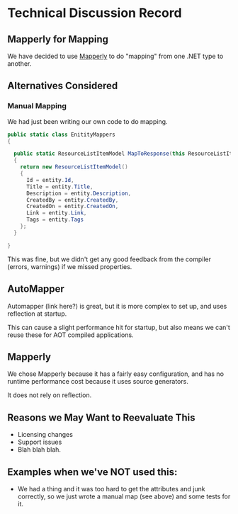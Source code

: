 # Technical Discussion Record

## Mapperly for Mapping

We have decided to use [Mapperly](https://mapperly.riok.app/) to do "mapping" from one .NET type to another.

## Alternatives Considered

### Manual Mapping
We had just been writing our own code to do mapping.

```csharp
public static class EnitityMappers
{

  public static ResourceListItemModel MapToResponse(this ResourceListItemEntity entity)
  {
    return new ResourceListItemModel()
    {
      Id = entity.Id,
      Title = entity.Title,
      Description = entity.Description,
      CreatedBy = entity.CreatedBy,
      CreatedOn = entity.CreatedOn,
      Link = entity.Link,
      Tags = entity.Tags
    };
  }

}
```

This was fine, but we didn't get any good feedback from the compiler (errors, warnings) if we missed properties.

## AutoMapper

Automapper (link here?) is great, but it is more complex to set up, and uses reflection at startup.

This can cause a slight performance hit for startup, but also means we can't reuse these for AOT compiled applications.

## Mapperly

We chose Mapperly because it has a fairly easy configuration, and has no runtime performance cost because it uses source generators.

It does not rely on reflection.

## Reasons we May Want to Reevaluate This

- Licensing changes
- Support issues
- Blah blah blah.


## Examples when we've NOT used this:

- We had a thing and it was too hard to get the attributes and junk correctly, so we just wrote a manual map (see above) and some tests for it.

